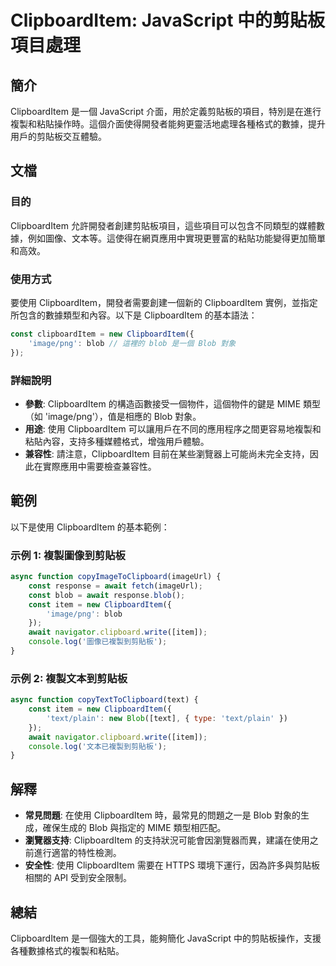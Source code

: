 <!--
Meta Description: # ClipboardItem: JavaScript 中的剪貼板項目處理 ## 簡介 ClipboardItem 是一個 JavaScript 介面，用於定義剪貼板的項目，特別是在進行複製和粘貼操作時。這個介面使得開發者能夠更靈活地處理各種格式的數據，提升用戶的剪貼板交互體驗。 ## 文檔 ###...
Meta Keywords: clipboarditem, blob, javascript, const, new
-->

# ClipboardItem: JavaScript 中的剪貼板項目處理

## 簡介
ClipboardItem 是一個 JavaScript 介面，用於定義剪貼板的項目，特別是在進行複製和粘貼操作時。這個介面使得開發者能夠更靈活地處理各種格式的數據，提升用戶的剪貼板交互體驗。

## 文檔
### 目的
ClipboardItem 允許開發者創建剪貼板項目，這些項目可以包含不同類型的媒體數據，例如圖像、文本等。這使得在網頁應用中實現更豐富的粘貼功能變得更加簡單和高效。

### 使用方式
要使用 ClipboardItem，開發者需要創建一個新的 ClipboardItem 實例，並指定所包含的數據類型和內容。以下是 ClipboardItem 的基本語法：

```javascript
const clipboardItem = new ClipboardItem({
    'image/png': blob // 這裡的 blob 是一個 Blob 對象
});
```

### 詳細說明
- **參數**: ClipboardItem 的構造函數接受一個物件，這個物件的鍵是 MIME 類型（如 'image/png'），值是相應的 Blob 對象。
- **用途**: 使用 ClipboardItem 可以讓用戶在不同的應用程序之間更容易地複製和粘貼內容，支持多種媒體格式，增強用戶體驗。
- **兼容性**: 請注意，ClipboardItem 目前在某些瀏覽器上可能尚未完全支持，因此在實際應用中需要檢查兼容性。

## 範例
以下是使用 ClipboardItem 的基本範例：

### 示例 1: 複製圖像到剪貼板
```javascript
async function copyImageToClipboard(imageUrl) {
    const response = await fetch(imageUrl);
    const blob = await response.blob();
    const item = new ClipboardItem({
        'image/png': blob
    });
    await navigator.clipboard.write([item]);
    console.log('圖像已複製到剪貼板');
}
```

### 示例 2: 複製文本到剪貼板
```javascript
async function copyTextToClipboard(text) {
    const item = new ClipboardItem({
        'text/plain': new Blob([text], { type: 'text/plain' })
    });
    await navigator.clipboard.write([item]);
    console.log('文本已複製到剪貼板');
}
```

## 解釋
- **常見問題**: 在使用 ClipboardItem 時，最常見的問題之一是 Blob 對象的生成，確保生成的 Blob 與指定的 MIME 類型相匹配。
- **瀏覽器支持**: ClipboardItem 的支持狀況可能會因瀏覽器而異，建議在使用之前進行適當的特性檢測。
- **安全性**: 使用 ClipboardItem 需要在 HTTPS 環境下運行，因為許多與剪貼板相關的 API 受到安全限制。

## 總結
ClipboardItem 是一個強大的工具，能夠簡化 JavaScript 中的剪貼板操作，支援各種數據格式的複製和粘貼。